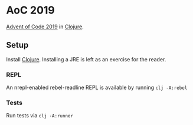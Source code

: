 # AoC 2019

[Advent of Code 2019](https://adventofcode.com/2019) in [Clojure](https://clojure.org/).

## Setup
Install [Clojure](https://clojure.org/guides/getting_started). Installing a JRE is left as an exercise for the reader.

### REPL
An nrepl-enabled rebel-readline REPL is available by running
```clj -A:rebel```

### Tests
Run tests via
```clj -A:runner```
